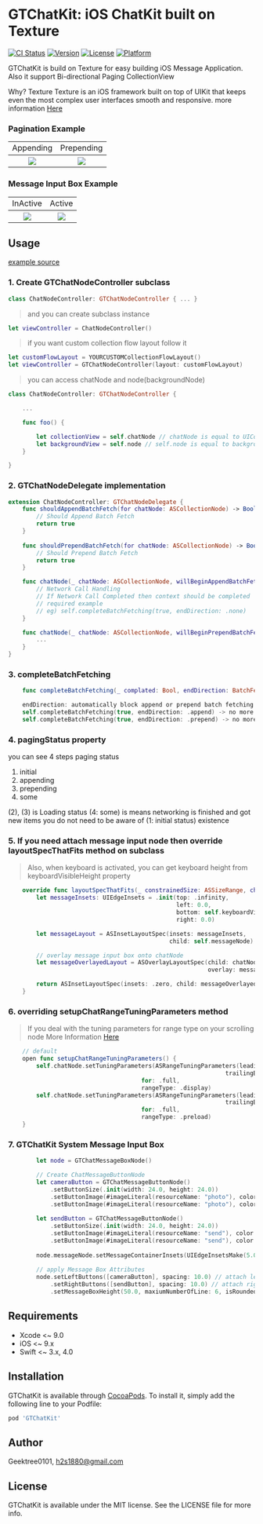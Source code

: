 # GTChatKit: iOS ChatKit built on Texture

[![CI Status](http://img.shields.io/travis/Geektree0101/GTChatKit.svg?style=flat)](https://travis-ci.org/GeekTree0101/GTChatKit)
[![Version](https://img.shields.io/cocoapods/v/GTChatKit.svg?style=flat)](http://cocoapods.org/pods/GTChatKit)
[![License](https://img.shields.io/cocoapods/l/GTChatKit.svg?style=flat)](http://cocoapods.org/pods/GTChatKit)
[![Platform](https://img.shields.io/cocoapods/p/GTChatKit.svg?style=flat)](http://cocoapods.org/pods/GTChatKit)

GTChatKit is build on Texture for easy building iOS Message Application. 
Also it support Bi-directional Paging CollectionView

Why? Texture
Texture is an iOS framework built on top of UIKit that keeps even the most complex user interfaces smooth and responsive. more information [Here](http://texturegroup.org/)

### Pagination Example
<table>
  <tr>
    <td align="center">Appending</td>
    <td align="center">Prepending</td>
  </tr>
  <tr>
    <th rowspan="9"><img src="https://github.com/GeekTree0101/GTChatKit/blob/master/resource/append.gif"></th>
    <th rowspan="9"><img src="https://github.com/GeekTree0101/GTChatKit/blob/master/resource/prepend.gif"></th>
  </tr>
  <tr>
</table>

### Message Input Box Example

<table>
  <tr>
    <td align="center">InActive</td>
    <td align="center">Active</td>
  </tr>
  <tr>
    <th rowspan="9"><img src="https://github.com/GeekTree0101/GTChatKit/blob/master/resource/messageBoxInActive.png"></th>
    <th rowspan="9"><img src="https://github.com/GeekTree0101/GTChatKit/blob/master/resource/messageBoxActive.png"></th>
  </tr>
  <tr>
</table>

## Usage
[example source](https://github.com/GeekTree0101/GTChatKit/tree/master/Example)

### 1. Create GTChatNodeController subclass

``` swift
class ChatNodeController: GTChatNodeController { ... }
```
> and you can create subclass instance 
``` swift
let viewController = ChatNodeController()
```
> if you want custom collection flow layout follow it
``` swift
let customFlowLayout = YOURCUSTOMCollectionFlowLayout()
let viewController = GTChatNodeController(layout: customFlowLayout)
```

> you can access chatNode and node(backgroundNode)
``` swift
class ChatNodeController: GTChatNodeController {

    ...

    func foo() {

        let collectionView = self.chatNode // chatNode is equal to UICollectionView
        let backgroundView = self.node // self.node is equal to backgroundView(UIView)
    }

}
```

### 2. GTChatNodeDelegate implementation
```swift
extension ChatNodeController: GTChatNodeDelegate {
    func shouldAppendBatchFetch(for chatNode: ASCollectionNode) -> Bool {
        // Should Append Batch Fetch
        return true
    }
    
    func shouldPrependBatchFetch(for chatNode: ASCollectionNode) -> Bool {
        // Should Prepend Batch Fetch
        return true
    }

    func chatNode(_ chatNode: ASCollectionNode, willBeginAppendBatchFetchWith context: ASBatchContext) {
        // Network Call Handling
        // If Network Call Completed then context should be completed
        // required example
        // eg) self.completeBatchFetching(true, endDirection: .none)
    }

    func chatNode(_ chatNode: ASCollectionNode, willBeginPrependBatchFetchWith context: ASBatchContext) {
        ...
    }
}
```

### 3. completeBatchFetching

``` swift
    func completeBatchFetching(_ complated: Bool, endDirection: BatchFetchDirection) { ... }

    endDirection: automatically block append or prepend batch fetching
    self.completeBatchFetching(true, endDirection: .append) -> no more append doesn't work
    self.completeBatchFetching(true, endDirection: .prepend) -> no more prepend doesn't work
```

### 4. pagingStatus property

you can see 4 steps paging status
1. initial
2. appending
3. prepending
4. some

(2), (3) is Loading status
(4: some) is means networking is finished and got new items
you do not need to be aware of (1: initial status) existence

### 5. If you need attach message input node then override layoutSpecThatFits method on subclass

> Also, when keyboard is activated, you can get keyboard height from keyboardVisibleHeight property
``` swift
    override func layoutSpecThatFits(_ constrainedSize: ASSizeRange, chatNode: ASCollectionNode) -> ASLayoutSpec {
        let messageInsets: UIEdgeInsets = .init(top: .infinity,
                                                left: 0.0,
                                                bottom: self.keyboardVisibleHeight,
                                                right: 0.0)

        let messageLayout = ASInsetLayoutSpec(insets: messageInsets,
                                              child: self.messageNode)

        // overlay message input box onto chatNode
        let messageOverlayedLayout = ASOverlayLayoutSpec(child: chatNode,
                                                         overlay: messageLayout)

        return ASInsetLayoutSpec(insets: .zero, child: messageOverlayedLayout)
    }
```

### 6. overriding setupChatRangeTuningParameters method
> If you deal with the tuning parameters for range type on your scrolling node 
> More Information [Here](http://texturegroup.org/docs/intelligent-preloading.html)

``` swift
    // default
    open func setupChatRangeTuningParameters() {
        self.chatNode.setTuningParameters(ASRangeTuningParameters(leadingBufferScreenfuls: 1.5,
                                                              trailingBufferScreenfuls: 1.5),
                                      for: .full,
                                      rangeType: .display)
        self.chatNode.setTuningParameters(ASRangeTuningParameters(leadingBufferScreenfuls: 2,
                                                              trailingBufferScreenfuls: 2),
                                      for: .full,
                                      rangeType: .preload)
    }
```

### 7. GTChatKit System Message Input Box

``` swift
        let node = GTChatMessageBoxNode()

        // Create ChatMessageButtonNode
        let cameraButton = GTChatMessageButtonNode()
            .setButtonSize(.init(width: 24.0, height: 24.0))
            .setButtonImage(#imageLiteral(resourceName: "photo"), color: .white, for: .normal)
            .setButtonImage(#imageLiteral(resourceName: "photo"), color: UIColor.white.withAlphaComponent(0.5), for: .disabled)
        
        let sendButton = GTChatMessageButtonNode()
            .setButtonSize(.init(width: 24.0, height: 24.0))
            .setButtonImage(#imageLiteral(resourceName: "send"), color: .white, for: .normal)
            .setButtonImage(#imageLiteral(resourceName: "send"), color: UIColor.white.withAlphaComponent(0.5), for: .disabled)
        
        node.messageNode.setMessageContainerInsets(UIEdgeInsetsMake(5.0, 10.0, 5.0, 10.0))
        
        // apply Message Box Attributes
        node.setLeftButtons([cameraButton], spacing: 10.0) // attach left button items
            .setRightButtons([sendButton], spacing: 10.0) // attach right button items
            .setMessageBoxHeight(50.0, maxiumNumberOfLine: 6, isRounded: true) // set message input box size
```

## Requirements
- Xcode <~ 9.0
- iOS <~ 9.x
- Swift <~ 3.x, 4.0

## Installation

GTChatKit is available through [CocoaPods](http://cocoapods.org). To install
it, simply add the following line to your Podfile:

```ruby
pod 'GTChatKit'
```

## Author

Geektree0101, h2s1880@gmail.com

## License

GTChatKit is available under the MIT license. See the LICENSE file for more info.
